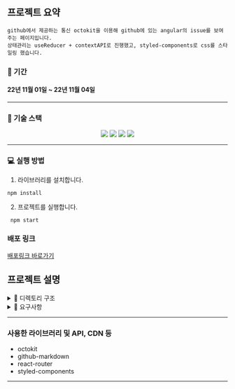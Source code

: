 ## 프로젝트 요약

```
github에서 제공하는 통신 octokit을 이용해 github에 있는 angular의 issue를 보여주는 페이지입니다. 
상태관리는 useReducer + contextAPI로 진행했고, styled-components로 css를 스타일링 했습니다.
```

### 📆 기간

#### 22년 11월 01일 ~ 22년 11월 04일

---

### 🔧 기술 스택

<div align=center> 
  <img src="https://img.shields.io/badge/react-61DAFB?style=for-the-badge&logo=react&logoColor=black"/> 
  <img src="https://img.shields.io/badge/javascript-F7DF1E?style=for-the-badge&logo=javascript&logoColor=black"/>   
 <img src="https://img.shields.io/badge/styled_components-3U7U2U?style=for-the-badge&logo=css&logoColor=black"/> 
 <img src="https://img.shields.io/badge/context_API-CA4245?style=for-the-badge&logo=reactrouter&logoColor=white"/> 
</div>

---

### 💻 실행 방법

1.  라이브러리를 설치합니다.

```
npm install
```

2.  프로젝트를 실행합니다.

```
 npm start
```

### 배포 링크

[배포링크 바로가기](https://comfy-griffin-242f78.netlify.app/)
<br/>

## 프로젝트 설명

<details>
<summary>  📂 디렉토리 구조</summary>
<div markdown="1">

```

🗂 src
┣ 📁 apis
    ┗  octokit.js
 ┣ 📁 components
 	┗  📁Layout.js
    	┣ AppLayout.js
    	┗ DiaryEditor.js
    ┣ Error.js
    ┣ IssueList.js
    ┣ IssueListItem.js
    ┣ Label.js
    ┗ Loader.js
 ┣ 📂 pages
   ┣ DetailPage.js
   ┗ LandingPage.js
 ┣ 📂 reducer
   ┗ issues.js
 ┣ 📂 util
   ┗ date.js
 ┣ App.js
 ┣ index.js
 
```

</div>
</details>

<details>
<summary>🧻 요구사항</summary>
<div markdown="1">

### ⚙️ 과제 범위

1. 이슈 목록 화면
    - 이슈 목록 가져오기 API 활용
    - open 상태의 이슈 중 코멘트가 많은 순으로 정렬
    - 각 행에는 ‘이슈번호, 이슈제목, 작성자, 작성일, 코멘트수’를 표시
    - 다섯번째 셀에는 광고 이미지 출력
              
        - 광고 이미지 클릭 시 [https://www.wanted.co.kr/](https://www.wanted.co.kr/) 로 이동
    - 화면을 아래로 스크롤 할 시 이슈 목록 추가 로딩(인피니티 스크롤)

1. 이슈 상세 화면
    - 이슈의 상세 내용 표시
    - ‘이슈번호, 이슈제목, 작성자, 작성일, 코멘트 수, 작성자 프로필 이미지, 본문' 표시
    
2. 공통 헤더
    - 두 페이지는 공통 헤더를 공유합니다.
    - 헤더에는 Organization Name / Repository Name이 표시됩니다.

### 요구 사항

- 필수 요구 사항
    - 이슈 목록 및 상세 화면 기능 구현
    - Context API를 활용한 API 연동
    - 데이터 요청 중 로딩 표시
    - 에러 화면 구현
    - 지정된 조건(open 상태, 코멘트 많은 순)에 맞게 데이터 요청 및 표시
    - 반응형 웹 구현(UI는 데스크톱, 모바일에서 보았을 때 모두 읽기 편하게 구현)

- 선택 사항
    - CSS-in-JS 적용
</div>
</details>


---


### 사용한 라이브러리 및 API, CDN 등
- octokit
- github-markdown
- react-router
- styled-components
---






